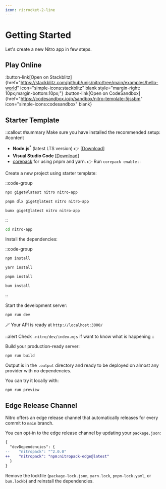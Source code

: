 ```yaml
---
icon: ri:rocket-2-line
---
```


# Getting Started

Let's create a new Nitro app in few steps.

## Play Online

:button-link[Open on Stackblitz]{href="https://stackblitz.com/github/unjs/nitro/tree/main/examples/hello-world" icon="simple-icons:stackblitz" blank style="margin-right: 10px;margin-bottom:10px;"}
:button-link[Open on CodeSandbox]{href="https://codesandbox.io/p/sandbox/nitro-template-5jssbm" icon="simple-icons:codesandbox" blank}

## Starter Template

::callout
#summary
Make sure you have installed the recommended setup:
#content
* **Node.js**<sup>*</sup> (latest LTS version) 👉 [[Download](https://nodejs.org/en/download/)]
* **Visual Studio Code**  [[Download](https://code.visualstudio.com/)]
* [corepack](https://nodejs.org/api/corepack.html) for using pnpm and yarn. 👉 Run `corepack enable`
::

Create a new project using starter template:

::code-group

```bash [npx]
npx giget@latest nitro nitro-app
```

```bash [pnpm]
pnpm dlx giget@latest nitro nitro-app
```

```bash [bun]
bunx giget@latest nitro nitro-app
```

::

```sh
cd nitro-app
```

Install the dependencies:

::code-group

```bash [npm]
npm install
```

```bash [yarn]
yarn install
```

```bash [pnpm]
pnpm install
```

```bash [bun]
bun install
```

::


Start the development server:

```bash
npm run dev
```

🪄 Your API is ready at `http://localhost:3000/`

::alert
Check `.nitro/dev/index.mjs` if want to know what is happening
::

Build your production-ready server:

```bash
npm run build
````

Output is in the `.output` directory and ready to be deployed on almost any provider with no dependencies.

You can try it locally with:

```bash
npm run preview
```


## Edge Release Channel

Nitro offers an edge release channel that automatically releases for every commit to `main` branch.

You can opt-in to the edge release channel by updating your `package.json`:

```diff
{
  "devDependencies": {
--    "nitropack": "^2.0.0"
++    "nitropack": "npm:nitropack-edge@latest"
  }
}
```

Remove the lockfile (`package-lock.json`, `yarn.lock`, `pnpm-lock.yaml`, or `bun.lockb`) and reinstall the dependencies.


